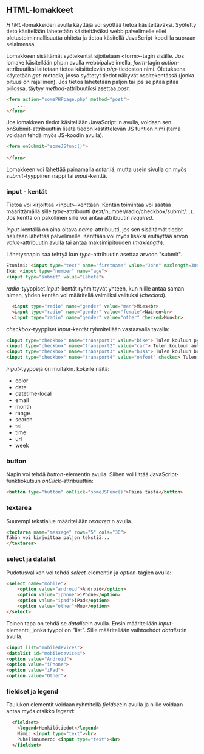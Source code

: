 ## HTML-lomakkeet

*HTML*-lomakkeiden avulla käyttäjä voi syöttää tietoa käsiteltäväksi. Syötetty tieto käsitellään lähetetään käsiteltäväksi webbipalvelimelle ellei oletustoiminnallisuutta ohiteta ja tietoa käsitellä JavaScript-koodilla suoraan selaimessa.

Lomakkeen sisältämät syötekentät sijoitetaan \<form>-tagin sisälle. Jos lomake käsitellään php:n avulla webbipalvelimella, *form*-tagin *action*-attribuutiksi laitetaan tietoa käsittelevän *php*-tiedoston nimi. Oletuksena käytetään *get*-metodia, jossa syötetyt tiedot näkyvät osoitekentässä (jonka pituus on rajallinen). Jos tietoa lähetetään paljon tai jos se pitää pitää piilossa, täytyy *method*-attribuutiksi asettaa *post*.

```html
<form action="somePHPpage.php" method="post">
    ...
</form>
```

Jos lomakkeen tiedot käsitellään JavaScript:in avulla, voidaan sen onSubmit-attribuuttiin lisätä tiedon kästittelevän JS funtion nimi (tämä voidaan tehdä myös JS-koodin avulla).

```html
<form onSubmit="someJSfunc()">
    ...
</form>
```

Lomakkeen voi lähettää painamalla *enter*:iä, mutta usein sivulla on myös *submit*-tyyppinen nappi tai *input*-kenttä.

### input - kentät

Tietoa voi kirjoittaa \<input>-kenttään. Kentän toimintaa voi säätää määrittämällä sille *type*-attribuutti (text/number/radio/checkbox/submit/...). Jos kenttä on pakollinen sille voi antaa attribuutin *required*.  

*input*-kentällä on aina oltava *name*-attribuutti, jos sen sisältämät tiedot halutaan lähettää palvelimelle. Kenttään voi myös lisäksi esitäyttää arvon *value*-attribuutin avulla tai antaa maksimipituuden (*maxlength*).

Lähetysnapin saa tehtyä kun *type*-attribuutin asettaa arvoon "submit".

```html
Etunimi: <input type="text" name="firstname" value="John" maxlength=30>
Ikä: <input type="number" name="age">
<input type="submit" value="Lähetä">
```
*radio*-tyyppiset *input*-kentät ryhmittyvät yhteen, kun niille antaa saman nimen, yhden kentän voi määritellä valmiiksi valituksi (*checked*).

```html
  <input type="radio" name="gender" value="man">Mies<br>
  <input type="radio" name="gender" value="female">Nainen<br>
  <input type="radio" name="gender" value="other" checked>Muu<br>
```

*checkbox*-tyyppiset *input*-kentät ryhmitellään vastaavalla tavalla:

```html
<input type="checkbox" name="transport1" value="bike"> Tulen kouluun pyörällä<br>
<input type="checkbox" name="transport2" value="car"> Tulen kouluun autolla<br>
<input type="checkbox" name="transport3" value="buss"> Tulen kouluun bussilla<br>
<input type="checkbox" name="transport4" value="onfoot" checked> Tulen kouluun kävellen<br>
```

*input*-tyyppejä on muitakin. kokeile näitä:

- color
- date
- datetime-local
- email
- month
- range
- search
- tel
- time
- url
- week

### button

Napin voi tehdä *button*-elementin avulla. Siihen voi liittää JavaScript-funktiokutsun *onClick*-attribuuttiin:

```html
<button type="button" onClick="someJSFunc()">Paina tästä</button>
```

### textarea

Suurempi tekstialue määritellään *textarea*:n avulla.

```html
<textarea name="message" rows="5" cols="30">
Tähän voi kirjoittaa paljon tekstiä...
</textarea>
```

### select ja datalist

Pudotusvalikon voi tehdä *select*-elementin ja *option*-tagien avulla:

```html
<select name="mobile">
    <option value="android">Android</option>
    <option value="iphone">iPhone</option>
    <option value="ipad">iPad</option>
    <option value="other">Muu</option>
</select>
```

Toinen tapa on tehdä se *datalist*:in avulla. Ensin määritellään *input*-elementti, jonka tyyppi on "list". Sille määritellään vaihtoehdot *datalist*:in avulla.

```html
<input list="mobiledevices">
<datalist id="mobiledevices">
<option value="Android">
<option value="iPhone">
<option value="iPad">
<option value="Other">
```

### fieldset ja legend

Taulukon elementit voidaan ryhmitellä *fieldset*:in avulla ja niille voidaan antaa myös otsikko *legend*:

```html
  <fieldset>
    <legend>Henkilötiedot</legend>
    Nimi: <input type="text"><br>
    Puhelinnumero: <input type="text"><br>
  </fieldset>
```